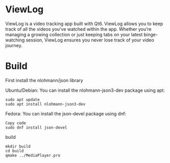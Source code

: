 # ViewLog

ViewLog is a video tracking app built with Qt6. ViewLog allows you to keep track of all the videos you've watched within the app. Whether you’re managing a growing collection or just keeping tabs on your latest binge-watching session, ViewLog ensures you never lose track of your video journey.

# Build

First install the nlohmann/json library

Ubuntu/Debian:
You can install the nlohmann-json3-dev package using apt:

```console
sudo apt update
sudo apt install nlohmann-json3-dev
```

Fedora:
You can install the json-devel package using dnf:

```console
Copy code
sudo dnf install json-devel
```

build
```console
mkdir build
cd build
qmake ../MediaPlayer.pro
```